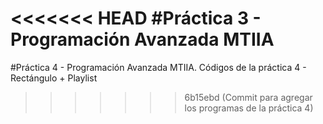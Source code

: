 <<<<<<< HEAD
#Práctica 3 - Programación Avanzada MTIIA
=======
#Práctica 4 - Programación Avanzada MTIIA. Códigos de la práctica 4 - Rectángulo + Playlist
>>>>>>> 6b15ebd (Commit para agregar los programas de la práctica 4)
